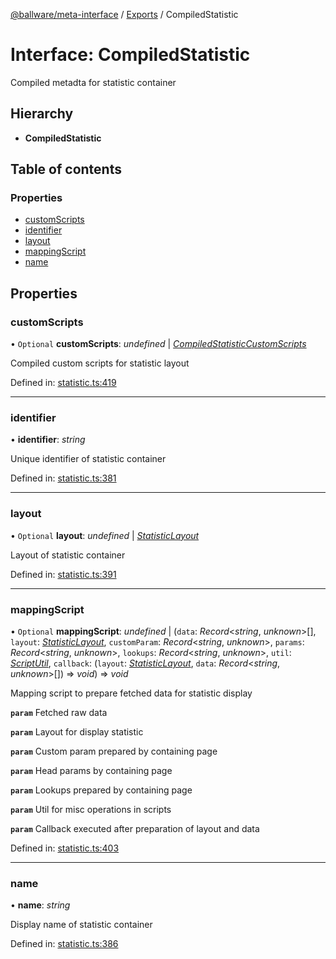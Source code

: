 [@ballware/meta-interface](../README.md) / [Exports](../modules.md) / CompiledStatistic

# Interface: CompiledStatistic

Compiled metadta for statistic container

## Hierarchy

* **CompiledStatistic**

## Table of contents

### Properties

- [customScripts](compiledstatistic.md#customscripts)
- [identifier](compiledstatistic.md#identifier)
- [layout](compiledstatistic.md#layout)
- [mappingScript](compiledstatistic.md#mappingscript)
- [name](compiledstatistic.md#name)

## Properties

### customScripts

• `Optional` **customScripts**: *undefined* \| [*CompiledStatisticCustomScripts*](compiledstatisticcustomscripts.md)

Compiled custom scripts for statistic layout

Defined in: [statistic.ts:419](https://github.com/frankball/ballware-meta-interface/blob/157bdb2/src/statistic.ts#L419)

___

### identifier

• **identifier**: *string*

Unique identifier of statistic container

Defined in: [statistic.ts:381](https://github.com/frankball/ballware-meta-interface/blob/157bdb2/src/statistic.ts#L381)

___

### layout

• `Optional` **layout**: *undefined* \| [*StatisticLayout*](statisticlayout.md)

Layout of statistic container

Defined in: [statistic.ts:391](https://github.com/frankball/ballware-meta-interface/blob/157bdb2/src/statistic.ts#L391)

___

### mappingScript

• `Optional` **mappingScript**: *undefined* \| (`data`: *Record*<*string*, *unknown*\>[], `layout`: [*StatisticLayout*](statisticlayout.md), `customParam`: *Record*<*string*, *unknown*\>, `params`: *Record*<*string*, *unknown*\>, `lookups`: *Record*<*string*, *unknown*\>, `util`: [*ScriptUtil*](scriptutil.md), `callback`: (`layout`: [*StatisticLayout*](statisticlayout.md), `data`: *Record*<*string*, *unknown*\>[]) => *void*) => *void*

Mapping script to prepare fetched data for statistic display

**`param`** Fetched raw data

**`param`** Layout for display statistic

**`param`** Custom param prepared by containing page

**`param`** Head params by containing page

**`param`** Lookups prepared by containing page

**`param`** Util for misc operations in scripts

**`param`** Callback executed after preparation of layout and data

Defined in: [statistic.ts:403](https://github.com/frankball/ballware-meta-interface/blob/157bdb2/src/statistic.ts#L403)

___

### name

• **name**: *string*

Display name of statistic container

Defined in: [statistic.ts:386](https://github.com/frankball/ballware-meta-interface/blob/157bdb2/src/statistic.ts#L386)

